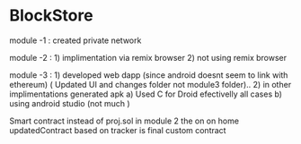 # BlockStore

module -1 : created private network


module -2 : 1) implimentation via remix browser
            2) not using remix browser
            


module -3 :  1) developed web dapp (since android doesnt seem to link with ethereum)  ( Updated UI and changes folder not module3 folder)..
             2) in other implimentations generated apk a) Used C for Droid efectivelly all cases
                                                        b) using android studio (not much )


Smart contract instead of proj.sol in module 2 the on on home updatedContract based on tracker is final custom contract 
